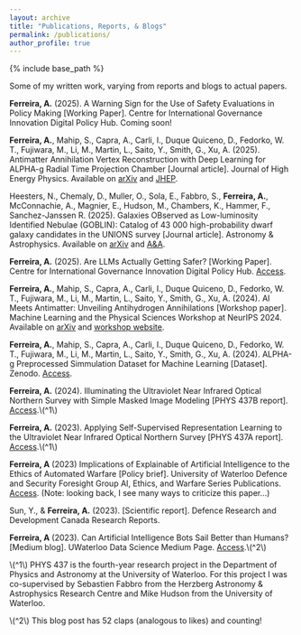 ```yaml
---
layout: archive
title: "Publications, Reports, & Blogs"
permalink: /publications/
author_profile: true
---
```


{% include base_path %}

Some of my written work, varying from reports and blogs to actual papers.

**Ferreira, A.** (2025). A Warning Sign for the Use of Safety Evaluations in Policy Making [Working Paper]. Centre for International Governance Innovation Digital Policy Hub. Coming soon!

**Ferreira, A.**, Mahip, S., Capra, A., Carli, I., Duque Quiceno, D., Fedorko, W. T., Fujiwara, M., Li, M., Martin, L., Saito, Y., Smith, G., Xu, A. (2025). Antimatter Annihilation Vertex Reconstruction with Deep Learning for ALPHA-g Radial Time Projection Chamber [Journal article]. Journal of High Energy Physics. Available on [arXiv](https://arxiv.org/abs/2502.12169) and [JHEP](https://link.springer.com/article/10.1007/JHEP07(2025)250).

Heesters, N., Chemaly, D., Muller, O., Sola, E., Fabbro, S., **Ferreira, A.**, McConnachie, A., Magnier, E., Hudson, M., Chambers, K., Hammer, F., Sanchez-Janssen R. (2025). Galaxies OBserved as Low-luminosity Identified Nebulae (GOBLIN): Catalog of 43 000 high-probability dwarf galaxy candidates in the UNIONS survey [Journal article]. Astronomy & Astrophysics. Available on [arXiv](https://arxiv.org/abs/2505.18307) and [A&A](https://www.aanda.org/articles/aa/full_html/2025/07/aa54501-25/aa54501-25.html). 


**Ferreira, A.** (2025). Are LLMs Actually Getting Safer? [Working Paper]. Centre for International Governance Innovation Digital Policy Hub. [Access](https://www.cigionline.org/publications/are-large-language-models-actually-getting-safer/).

**Ferreira, A.**, Mahip, S., Capra, A., Carli, I., Duque Quiceno, D., Fedorko, W. T., Fujiwara, M., Li, M., Martin, L., Saito, Y., Smith, G., Xu, A. (2024). AI Meets Antimatter: Unveiling Antihydrogen Annihilations [Workshop paper]. Machine Learning and the Physical Sciences Workshop at NeurIPS 2024. Available on [arXiv](https://arxiv.org/abs/2412.00961) and [workshop website](https://ml4physicalsciences.github.io/2024/#:~:text=AI%20Meets%20Antimatter%3A%20Unveiling%20Antihydrogen%20Annihilations).

**Ferreira, A.**, Mahip, S., Capra, A., Carli, I., Duque Quiceno, D., Fedorko, W. T., Fujiwara, M., Li, M., Martin, L., Saito, Y., Smith, G., Xu, A. (2024). ALPHA-g Preprocessed Simmulation Dataset for Machine Learning [Dataset]. Zenodo. [Access](https://zenodo.org/records/13963779).

**Ferreira, A.** (2024). Illuminating the Ultraviolet Near Infrared Optical
Northern Survey with Simple Masked Image Modeling [PHYS 437B report]. [Access](https://drive.google.com/file/d/17jNdRP0ZW9eHmfHxisz6FP_SYjAJoTMs/view?usp=sharing).\\(^1\\)

**Ferreira, A.** (2023). Applying Self-Supervised Representation Learning to the Ultraviolet Near Infrared Optical Northern Survey [PHYS 437A report]. [Access](https://drive.google.com/file/d/1YZd7P2o3J_OBjZ67idPWFj379PoHv0-J/view).\\(^1\\)

**Ferreira, A** (2023) Implications of Explainable of Artificial Intelligence to the Ethics of Automated Warfare [Policy brief]. University of Waterloo Defence and Security Foresight Group AI, Ethics, and Warfare Series Publications. [Access](https://uwaterloo.ca/defence-security-foresight-group/sites/default/files/uploads/documents/ferreira_implications-of-explainable.pdf).  (Note: looking back, I see many ways to criticize this paper...) 

Sun, Y., & **Ferreira, A.** (2023). [Scientific report]. Defence Research and Development Canada Research Reports.

**Ferreira, A** (2023). Can Artificial Intelligence Bots Sail Better than Humans? [Medium blog]. UWaterloo Data Science Medium Page. [Access](https://medium.com/@waterloodatascience/can-artificial-intelligence-bots-sail-better-than-humans-e24ae73b2097).\\(^2\\)


\\(^1\\) PHYS 437 is the fourth-year research project in the Department of Physics and Astronomy at the University of Waterloo. For this project I was co-supervised by Sebastien Fabbro from the Herzberg Astronomy & Astrophysics Research Centre and Mike Hudson from the University of Waterloo.

\\(^2\\) This blog post has 52 claps (analogous to likes) and counting!